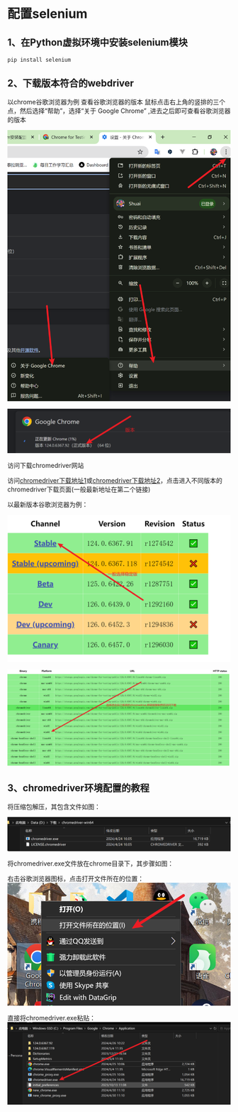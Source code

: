 # 配置selenium

## 1、在Python虚拟环境中安装selenium模块

```shell
pip install selenium
```

## 2、下载版本符合的webdriver

以chrome谷歌浏览器为例  查看谷歌浏览器的版本  鼠标点击右上角的竖排的三个点，然后选择“帮助”，选择“关于 Google Chrome” ,进去之后即可查看谷歌浏览器的版本

 ![image-20240504113603860](./配置selenium.assets/image-20240504113603860.png)

![image-20240504113502084](./配置selenium.assets/image-20240504113502084.png)

访问下载chromedriver网站

访问[chromedriver下载地址1](https://registry.npmmirror.com/binary.html?path=chromedriver/)或[chromedriver下载地址2](https://link.csdn.net/?target=https%3A%2F%2Fgooglechromelabs.github.io%2Fchrome-for-testing%2F)，点击进入不同版本的chromedriver下载页面(一般最新地址在第二个链接)

以最新版本谷歌浏览器为例：

![image-20240504114339128](./配置selenium.assets/image-20240504114339128.png)

 ![image-20240504114500313](./配置selenium.assets/image-20240504114500313.png)



## 3、chromedriver环境配置的教程 

将压缩包解压，其包含文件如图：

![image-20240504114854130](./配置selenium.assets/image-20240504114854130.png)

将chromedriver.exe文件放在chrome目录下，其步骤如图：

右击谷歌浏览器图标，点击打开文件所在的位置：![image-20240504123608083](./配置selenium.assets/image-20240504123608083.png)

直接将chromedriver.exe粘贴：![image-20240504123818448](./配置selenium.assets/image-20240504123818448.png)

